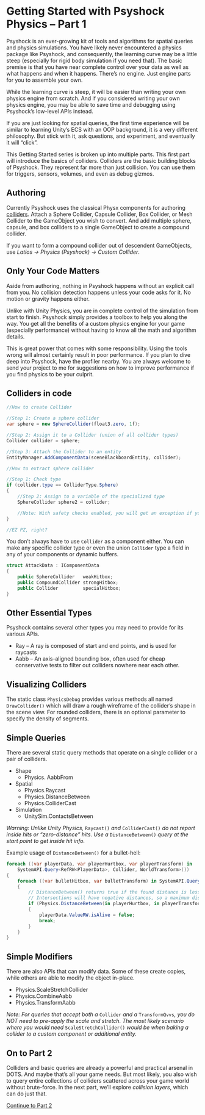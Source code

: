 # Getting Started with Psyshock Physics – Part 1

Psyshock is an ever-growing kit of tools and algorithms for spatial queries and
physics simulations. You have likely never encountered a physics package like
Psyshock, and consequently, the learning curve may be a little steep (especially
for rigid body simulation if you need that). The basic premise is that you have
near complete control over your data as well as what happens and when it
happens. There’s no engine. Just engine parts for you to assemble your own.

While the learning curve is steep, it will be easier than writing your own
physics engine from scratch. And if you considered writing your own physics
engine, you may be able to save time and debugging using Psyshock’s low-level
APIs instead.

If you are just looking for spatial queries, the first time experience will be
similar to learning Unity’s ECS with an OOP background, it is a very different
philosophy. But stick with it, ask questions, and experiment, and eventually it
will “click”.

This Getting Started series is broken up into multiple parts. This first part
will introduce the basics of colliders. Colliders are the basic building blocks
of Psyshock. They represent far more than just collision. You can use them for
triggers, sensors, volumes, and even as debug gizmos.

## Authoring

Currently Psyshock uses the classical Physx components for authoring
[colliders](Colliders.md). Attach a Sphere Collider, Capsule Collider, Box
Collider, or Mesh Collider to the GameObject you wish to convert. And add
multiple sphere, capsule, and box colliders to a single GameObject to create a
compound collider.

If you want to form a compound collider out of descendent GameObjects, use
*Latios -\> Physics (Psyshock) -\> Custom Collider*.

## Only Your Code Matters

Aside from authoring, nothing in Psyshock happens without an explicit call from
you. No collision detection happens unless your code asks for it. No motion or
gravity happens either.

Unlike with Unity Physics, you are in complete control of the simulation from
start to finish. Psyshock simply provides a toolbox to help you along the way.
You get all the benefits of a custom physics engine for your game (especially
performance) without having to know all the math and algorithm details.

This is great power that comes with some responsibility. Using the tools wrong
will almost certainly result in poor performance. If you plan to dive deep into
Psyshock, have the profiler nearby. You are always welcome to send your project
to me for suggestions on how to improve performance if you find physics to be
your culprit.

## Colliders in code

```csharp
//How to create Collider

//Step 1: Create a sphere collider
var sphere = new SphereCollider(float3.zero, 1f);

//Step 2: Assign it to a Collider (union of all collider types)
Collider collider = sphere;

//Step 3: Attach the Collider to an entity
EntityManager.AddComponentData(sceneBlackboardEntity, collider);

//How to extract sphere collider

//Step 1: Check type
if (collider.type == ColliderType.Sphere)
{
    //Step 2: Assign to a variable of the specialized type
    SphereCollider sphere2 = collider;

    //Note: With safety checks enabled, you will get an exception if you cast to the wrong type.
}

//EZ PZ, right?
```

You don’t always have to use `Collider` as a component either. You can make any
specific collider type or even the union `Collider` type a field in any of your
components or dynamic buffers.

```csharp
struct AttackData : IComponentData
{
    public SphereCollider   weakHitbox;
    public CompoundCollider strongHitbox;
    public Collider         specialHitbox;
}
```

## Other Essential Types

Psyshock contains several other types you may need to provide for its various
APIs.

-   Ray – A ray is composed of start and end points, and is used for raycasts
-   Aabb – An axis-aligned bounding box, often used for cheap conservative tests
    to filter out colliders nowhere near each other.

## Visualizing Colliders

The static class `PhysicsDebug` provides various methods all named
`DrawCollider()` which will draw a rough wireframe of the collider’s shape in
the scene view. For rounded colliders, there is an optional parameter to specify
the density of segments.

## Simple Queries

There are several static query methods that operate on a single collider or a
pair of colliders.

-   Shape
    -   Physics. AabbFrom
-   Spatial
    -   Physics.Raycast
    -   Physics.DistanceBetween
    -   Physics.ColliderCast
-   Simulation
    -   UnitySim.ContactsBetween

*Warning: Unlike Unity Physics,* `Raycast()` *and* `ColliderCast()` *do not
report inside hits or “zero-distance” hits. Use a* `DistanceBetween()` *query at
the start point to get inside hit info.*

Example usage of `DistanceBetween()` for a bullet-hell:

```csharp
foreach ((var playerData, var playerHurtbox, var playerTransform) in 
    SystemAPI.Query<RefRW<PlayerData>, Collider, WorldTransform>())
{
    foreach ((var bulletHitbox, var bulletTransform) in SystemAPI.Query<Collider, WorldTransform>())
    {
        // DistanceBetween() returns true if the found distance is less than the maximum distance. 
        // Intersections will have negative distances, so a maximum distance of 0f will only return true if the colliders intersect.
        if (Physics.DistanceBetween(in playerHurtbox, in playerTransform.worldTransform, in bulletHitbox, in bulletTransform.worldTransform, 0f, out _))
        {
            playerData.ValueRW.isAlive = false;
            break;
        }
    }
}
```

## Simple Modifiers

There are also APIs that can modify data. Some of these create copies, while
others are able to modify the object in-place.

-   Physics.ScaleStretchCollider
-   Physics.CombineAabb
-   Physics.TransformAabb

*Note: For queries that accept both a* `Collider` *and a* `TransformQvvs`*, you
do NOT need to pre-apply the scale and stretch. The most likely scenario where
you would need* `ScaleStretchCollider()` *would be when baking a collider to a
custom component or additional entity.*

## On to Part 2

Colliders and basic queries are already a powerful and practical arsenal in
DOTS. And maybe that’s all your game needs. But most likely, you also wish to
query entire collections of colliders scattered across your game world without
brute-force. In the next part, we’ll explore *collision layers*, which can do
just that.

[Continue to Part 2](Getting%20Started%20-%20Part%202.md)
